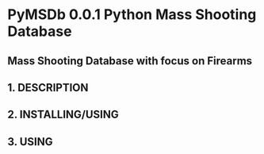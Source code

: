 # PyMSDb 0.0.1 Python Mass Shooting Database
## Mass Shooting Database with focus on Firearms

## 1. DESCRIPTION

## 2. INSTALLING/USING

## 3. USING